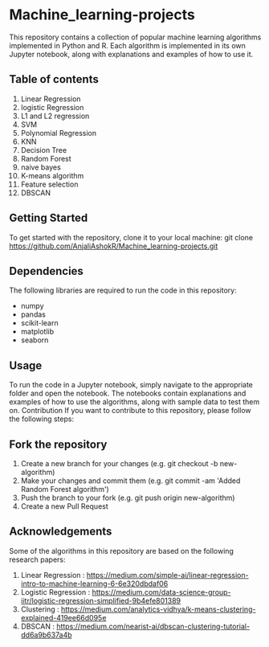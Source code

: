 # Machine_learning-projects
This repository contains a collection of popular machine learning algorithms implemented in Python and R. Each algorithm is implemented in its own Jupyter notebook, along with explanations and examples of how to use it.
## Table of contents
1. Linear Regression
2. logistic Regression
3. L1 and L2 regression
4. SVM
5. Polynomial Regression
6. KNN 
7. Decision Tree
8. Random Forest
9. naive bayes
10. K-means algorithm
11. Feature selection
12. DBSCAN
## Getting Started
To get started with the repository, clone it to your local machine:
git clone https://github.com/AnjaliAshokR/Machine_learning-projects.git
## Dependencies
The following libraries are required to run the code in this repository:
- numpy
- pandas
- scikit-learn
- matplotlib
- seaborn

## Usage
To run the code in a Jupyter notebook, simply navigate to the appropriate folder and open the notebook. The notebooks contain explanations and examples of how to use the algorithms, along with sample data to test them on.
Contribution
If you want to contribute to this repository, please follow the following steps:

## Fork the repository
1. Create a new branch for your changes (e.g. git checkout -b new-algorithm)
2. Make your changes and commit them (e.g. git commit -am 'Added Random Forest algorithm')
3. Push the branch to your fork (e.g. git push origin new-algorithm)
4. Create a new Pull Request

## Acknowledgements
Some of the algorithms in this repository are based on the following research papers:
1. Linear Regression : https://medium.com/simple-ai/linear-regression-intro-to-machine-learning-6-6e320dbdaf06
2. Logistic Regression : https://medium.com/data-science-group-iitr/logistic-regression-simplified-9b4efe801389
3. Clustering : https://medium.com/analytics-vidhya/k-means-clustering-explained-419ee66d095e
4. DBSCAN : https://medium.com/nearist-ai/dbscan-clustering-tutorial-dd6a9b637a4b
